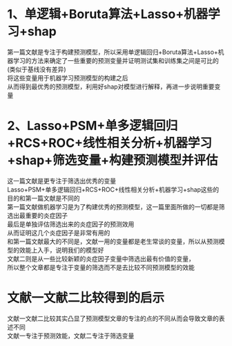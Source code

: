 # 1、单逻辑+Boruta算法+Lasso+机器学习+shap 
第一篇文献是专注于构建预测模型，所以采用单逻辑回归+Boruta算法+Lasso+机器学习的方法来确定了一些重要的预测变量并证明测试集和训练集之间是可比的(类似于基线没有差异)  
将这些变量用于机器学习预测模型的构建之后  
从而得到最优秀的预测模型，利用好shap对模型进行解释，再进一步说明重要变量  
# 2、Lasso+PSM+单多逻辑回归+RCS+ROC+线性相关分析+机器学习+shap+筛选变量+构建预测模型并评估  
这一篇文献是更专注于筛选出优秀的变量  
Lasso+PSM+单多逻辑回归+RCS+ROC+线性相关分析+机器学习+shap这些的目的和第一篇文献是不同的  
第一篇文献做机器学习是为了构建优秀的预测模型，这一篇里面所做的一切都是筛选出最重要的炎症因子  
最后是单独评估筛选出来的炎症因子的预测效用  
从而证明这几个炎症因子是非常有用的  
和第一篇文献最大的不同是，文献一用的变量都是老生常谈的变量，所以从预测模型的效能上入手，说明我们的模型好  
文献二则是从一些比较新颖的炎症因子变量中筛选出最有价值的变量，  
所以整个文章都是专注于变量的筛选而不是去比较不同预测模型的效能  
 # 文献一文献二比较得到的启示 
 文献一文献二比较其实凸显了预测模型文章的专注的点的不同从而会导致文章的表述不同  
 文献一专注于预测效能，文献二专注于筛选变量  
 


